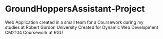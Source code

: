 # GroundHoppersAssistant-Project
Web Application created in a small team for a Coursework during my studies at Robert Gordon University
Created for Dynamic Web Development CM2104 Coursework at RGU
